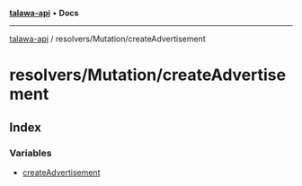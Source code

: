 [**talawa-api**](../../../README.md) • **Docs**

***

[talawa-api](../../../modules.md) / resolvers/Mutation/createAdvertisement

# resolvers/Mutation/createAdvertisement

## Index

### Variables

- [createAdvertisement](variables/createAdvertisement.md)
